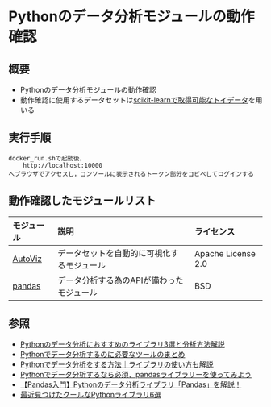 # Pythonのデータ分析モジュールの動作確認

## 概要

* Pythonのデータ分析モジュールの動作確認
* 動作確認に使用するデータセットは[scikit-learnで取得可能なトイデータ](https://scikit-learn.org/stable/datasets/toy_dataset.html)を用いる

## 実行手順

	docker_run.shで起動後，
		http://localhost:10000
	へブラウザでアクセスし，コンソールに表示されるトークン部分をコピペしてログインする

## 動作確認したモジュールリスト

|モジュール|説明|ライセンス|
|:--|:--|:--|
|[AutoViz](https://pypi.org/project/autoviz/)|データセットを自動的に可視化するモジュール|Apache License 2.0|
|[pandas](https://pandas.pydata.org/docs/index.html)|データ分析する為のAPIが備わったモジュール|BSD|

## 参照

* [Pythonのデータ分析におすすめのライブラリ3選と分析方法解説](https://www.acrovision.jp/career/?p=1906)
* [Pythonでデータ分析するのに必要なツールのまとめ](https://qiita.com/hik0107/items/19dd2f6a4ab61ec21905)
* [Pythonでデータ分析をする方法｜ライブラリの使い方も解説](https://kredo.jp/media/python-data-analysis/)
* [Pythonでデータ分析するなら必須、pandasライブラリーを使ってみよう](https://xtech.nikkei.com/atcl/learning/lecture/19/00110/00003/)
* [【Pandas入門】Pythonのデータ分析ライブラリ「Pandas」を解説！](https://udemy.benesse.co.jp/data-science/data-analysis/pandas.html)
* [最近見つけたクールなPythonライブラリ6選](https://qiita.com/baby-degu/items/86e8881d3317da17617c)


